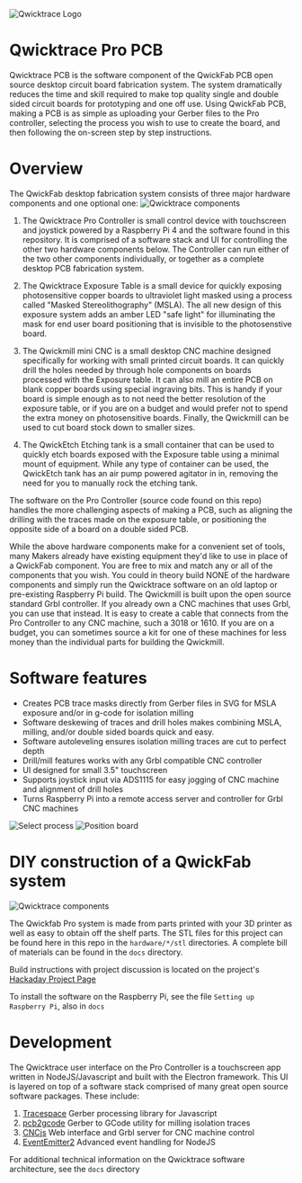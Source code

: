 ![Qwicktrace Logo](qwick-splash-pro.png)


# Qwicktrace Pro PCB
Qwicktrace PCB is the software component of the QwickFab PCB open source desktop circuit board fabrication system.
The system dramatically reduces the time and skill required to make top quality single and double sided circuit 
boards for prototyping and one off use. Using QwickFab PCB, making a PCB is as simple as uploading your Gerber files to 
the Pro controller, selecting the process you wish to use to create the board, and then following the on-screen step
by step instructions. 



# Overview
The QwickFab desktop fabrication system consists of three major hardware components and one optional one:
![Qwicktrace components](QwickFab-components.png)

1. The Qwicktrace Pro Controller is small control device with touchscreen and joystick powered by a Raspberry Pi 4 and the software
found in this repository. It is comprised of a software stack and UI for controlling the other two hardware components below. The 
Controller can run either of the two other components individually, or together as a complete desktop PCB fabrication system.

2. The Qwicktrace Exposure Table is a small device for quickly exposing photosensitive copper boards to ultraviolet light masked using a process called "Masked Stereolithography" (MSLA). The all new design of this exposure system adds an amber LED "safe light" for illuminating the mask for end user board positioning that is invisible to the photosenstive board.

3. The Qwickmill mini CNC is a small desktop CNC machine designed specifically for working with small printed circuit boards. It can
quickly drill the holes needed by through hole components on boards processed with the Exposure table.  It can also mill an entire PCB on blank copper boards using special ingraving bits. This is handy if your board is simple enough as to not need the better resolution of the exposure table, or if you are on a budget and would prefer not to spend the extra money on photosensitive boards. 
Finally, the Qwickmill can be used to cut board stock down to smaller sizes.

4. The QwickEtch Etching tank is a small container that can be used to quickly etch boards exposed with the Exposure table using
a minimal mount of equipment. While any type of container can be used, the QwickEtch tank has an air pump powered agitator in
in, removing the need for you to manually rock the etching tank.


The software on the Pro Controller (source code found on this repo) handles the more challenging aspects of making a PCB, such as aligning the drilling with the traces made on the exposure table, or positioning the opposite side of a board on a double sided PCB.

While the above hardware components make for a convenient set of tools, many Makers already have existing equipment they'd like
to use in place of a QwickFab component. You are free to mix and match any or all of the components that you wish.  You could
in theory build NONE of the hardware components and simply run the Qwicktrace software on an old laptop or pre-existing 
Raspberry Pi build.  The Qwickmill is built upon the open source standard Grbl controller. If you already own a CNC machines that uses Grbl, you can use that instead. It is easy to create a cable that connects from the Pro Controller to any CNC machine, such a 3018 or 1610. If you are on a budget, you can sometimes source a kit for one of these machines for less money than the individual parts for building the Qwickmill.


# Software features

* Creates PCB trace masks directly from Gerber files in SVG for MSLA exposure and/or in g-code for isolation milling
* Software deskewing of traces and drill holes makes combining MSLA, milling, and/or double sided boards quick and easy.
* Software autoleveling ensures isolation milling traces are cut to perfect depth
* Drill/mill features works with any Grbl compatible CNC controller
* UI designed for small 3.5" touchscreen
* Supports joystick input via ADS1115 for easy jogging of CNC machine and alignment of drill holes
* Turns Raspberry Pi into a remote access server and controller for Grbl CNC machines

![Select process](docs/images/select_process.png)
![Position board](docs/images/position_board.png)

# DIY construction of a QwickFab system
![Qwicktrace components](QwickFab-components-actual.png)

The Qwickfab Pro system is made from parts printed with your 3D printer as well as easy to obtain off the shelf parts. The
STL files for this project can be found here in this repo in the `hardware/*/stl` directories. A complete bill of materials can be
found in the `docs` directory.

Build instructions with project discussion is located on the project's [Hackaday Project Page](https://hackaday.io/project/182645-qwickfab-pcb)

To install the software on the Raspberry Pi, see the file `Setting up Raspberry Pi`, also in `docs`



# Development

The Qwicktrace user interface on the Pro Controller is a touchscreen app written in NodeJS/Javascript and built with the
Electron framework.  This UI is layered on top of a software stack comprised of many great open source software packages. These include:

1. [Tracespace](https://github.com/tracespace) Gerber processing library for Javascript
2. [pcb2gcode](https://github.com/pcb2gcode/pcb2gcode) Gerber to GCode utility for milling isolation traces
3. [CNCjs](https://github.com/cncjs/cncjs) Web interface and Grbl server for CNC machine control
4. [EventEmitter2](https://github.com/EventEmitter2/EventEmitter2) Advanced event handling for NodeJS

For additional technical information on the Qwicktrace software architecture, see the `docs` directory
